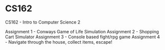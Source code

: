 # CS162
CS162 - Intro to Computer Science 2


Assignment 1 - Conways Game of Life Simulation
Assignment 2 - Shopping Cart Simulator
Assignment 3 - Console based fight/rpg game
Assignment 4 - Navigate through the house, collect items, escape!
